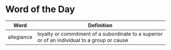 # Word of the Day

|Word|Definition|
|---|---|
|allegiance|loyalty or commitment of a subordinate to a superior or of an individual to a group or cause|